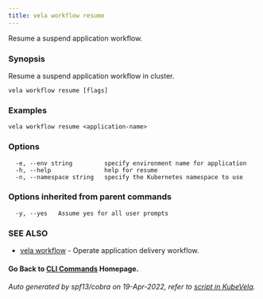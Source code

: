 ```yaml
---
title: vela workflow resume
---
```


Resume a suspend application workflow.

### Synopsis

Resume a suspend application workflow in cluster.

```
vela workflow resume [flags]
```

### Examples

```
vela workflow resume <application-name>
```

### Options

```
  -e, --env string         specify environment name for application
  -h, --help               help for resume
  -n, --namespace string   specify the Kubernetes namespace to use
```

### Options inherited from parent commands

```
  -y, --yes   Assume yes for all user prompts
```

### SEE ALSO

* [vela workflow](vela_workflow)	 - Operate application delivery workflow.

#### Go Back to [CLI Commands](vela) Homepage.


###### Auto generated by spf13/cobra on 19-Apr-2022, refer to [script in KubeVela](https://github.com/oam-dev/kubevela/tree/master/hack/docgen).
